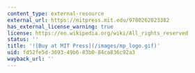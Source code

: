 ```yaml
---
content_type: external-resource
external_url: https://mitpress.mit.edu/9780262023382
has_external_license_warning: true
license: https://en.wikipedia.org/wiki/All_rights_reserved
status: ''
title: '![Buy at MIT Press](/images/mp_logo.gif)'
uid: fd52fe5d-3693-49b6-83b0-84ca836c92a3
wayback_url: ''
---
```

